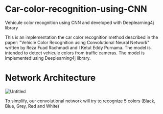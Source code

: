 # Car-color-recognition-using-CNN
Vehicule color recognition using CNN and developed with Deeplearning4j library

This is an implementation the car color recognition method described in the paper: "Vehicle Color Recognition using Convolutional
Neural Network" written by Reza Fuad Rachmadi and I Ketut Eddy Purnama. The model is intended to detect vehicule colors from traffic cameras. The model is implemented using Deeplearning4j library.

# Network Architecture

![Untitled](https://user-images.githubusercontent.com/1300982/54075578-4bc6d300-42a1-11e9-891f-ed67a09e6f7e.png)

To simplify, our convolutional network will try to recognize 5 colors (Black, Blue, Grey, Red and White)
